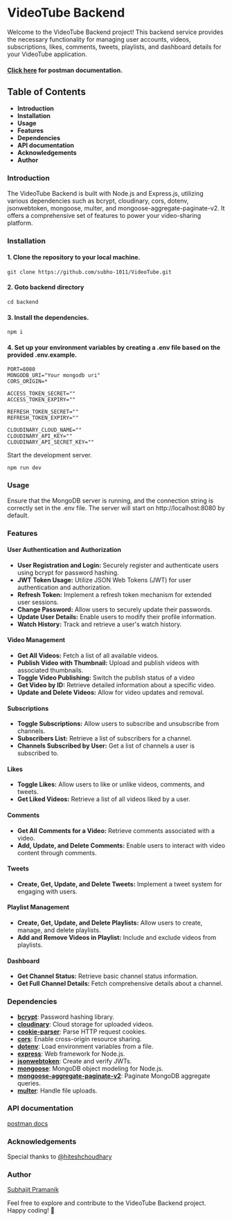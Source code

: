 # VideoTube Backend
Welcome to the VideoTube Backend project! This backend service provides the necessary functionality for managing user accounts, videos, subscriptions, likes, comments, tweets, playlists, and dashboard details for your VideoTube application.

#### [Click here](https://documenter.getpostman.com/view/33102208/2sA2xb8GpS) for postman documentation.

## Table of Contents
- **Introduction**
- **Installation**
- **Usage**
- **Features**
- **Dependencies**
- **API documentation**
- **Acknowledgements**
- **Author**

### Introduction
The VideoTube Backend is built with Node.js and Express.js, utilizing various dependencies such as bcrypt, cloudinary, cors, dotenv, jsonwebtoken, mongoose, multer, and mongoose-aggregate-paginate-v2. It offers a comprehensive set of features to power your video-sharing platform.


### Installation
#### 1. Clone the repository to your local machine.

```
git clone https://github.com/subho-1011/VideoTube.git
```

#### 2. Goto backend directory
````
cd backend
````

#### 3. Install the dependencies.

```
npm i
```

#### 4. Set up your environment variables by creating a .env file based on the provided .env.example. 
```
PORT=8080
MONGODB_URI="Your mongodb uri"
CORS_ORIGIN=*

ACCESS_TOKEN_SECRET=""
ACCESS_TOKEN_EXPIRY=""

REFRESH_TOKEN_SECRET=""
REFRESH_TOKEN_EXPIRY=""

CLOUDINARY_CLOUD_NAME=""
CLOUDINARY_API_KEY=""
CLOUDINARY_API_SECRET_KEY=""
```

Start the development server.
```
npm run dev
```

### Usage
Ensure that the MongoDB server is running, and the connection string is correctly set in the .env file. The server will start on http://localhost:8080 by default.

### Features

#### User Authentication and Authorization
- **User Registration and Login:** Securely register and authenticate users using bcrypt for password hashing.
- **JWT Token Usage:** Utilize JSON Web Tokens (JWT) for user authentication and authorization.
- **Refresh Token:** Implement a refresh token mechanism for extended user sessions.
- **Change Password:** Allow users to securely update their passwords.
- **Update User Details:** Enable users to modify their profile information.
- **Watch History:** Track and retrieve a user's watch history.

#### Video Management
- **Get All Videos:** Fetch a list of all available videos.
- **Publish Video with Thumbnail:** Upload and publish videos with associated thumbnails.
- **Toggle Video Publishing:** Switch the publish status of a video
- **Get Video by ID:** Retrieve detailed information about a specific video.
- **Update and Delete Videos:** Allow for video updates and removal.

#### Subscriptions
- **Toggle Subscriptions:** Allow users to subscribe and unsubscribe from channels.
- **Subscribers List:** Retrieve a list of subscribers for a channel.
- **Channels Subscribed by User:** Get a list of channels a user is subscribed to.

#### Likes
- **Toggle Likes:** Allow users to like or unlike videos, comments, and tweets.
- **Get Liked Videos:** Retrieve a list of all videos liked by a user.

#### Comments
- **Get All Comments for a Video:** Retrieve comments associated with a video.
- **Add, Update, and Delete Comments:** Enable users to interact with video content through comments.

#### Tweets
- **Create, Get, Update, and Delete Tweets:** Implement a tweet system for engaging with users.

#### Playlist Management
- **Create, Get, Update, and Delete Playlists:** Allow users to create, manage, and delete playlists.
- **Add and Remove Videos in Playlist:** Include and exclude videos from playlists.

#### Dashboard
- **Get Channel Status:** Retrieve basic channel status information.
- **Get Full Channel Details:** Fetch comprehensive details about a channel.


### Dependencies
* **[bcrypt](https://www.npmjs.com/package/bcrypt)**: Password hashing library.
* **[cloudinary](https://cloudinary.com/)**: Cloud storage for uploaded videos.
* **[cookie-parser](https://www.npmjs.com/package/cookie-parser)**: Parse HTTP request cookies.
* **[cors](https://www.npmjs.com/package/cors)**: Enable cross-origin resource sharing.
* **[dotenv](https://www.npmjs.com/package/dotenv)**: Load environment variables from a file.
* **[express](https://expressjs.com/)**: Web framework for Node.js.
* **[jsonwebtoken](https://www.npmjs.com/package/jsonwebtoken)**: Create and verify JWTs.
* **[mongoose](https://mongoosejs.com/)**: MongoDB object modeling for Node.js.
* **[mongoose-aggregate-paginate-v2](https://www.npmjs.com/package/mongoose-aggregate-paginate-v2)**: Paginate MongoDB aggregate queries.
* **[multer](https://www.npmjs.com/package/multer)**: Handle file uploads.

### API documentation
[postman docs](https://documenter.getpostman.com/view/33102208/2sA2xb8GpS)

### Acknowledgements

Special thanks to [@hiteshchoudhary](https://github.com/hiteshchoudhary)

### Author
[Subhajit Pramanik](https://github.com/subho-1011)

Feel free to explore and contribute to the VideoTube Backend project. Happy coding! 🚀
